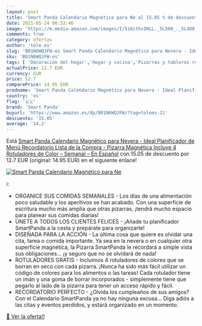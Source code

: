 ```yaml
---
layout: post
title: 'Smart Panda Calendario Magnético para Ne al 15.05 % de descuento'
date: 2021-05-24 06:52:46
image: 'https://m.media-amazon.com/images/I/510ithvINLL._SL500_._SL400_.jpg'
comments: true
category: ofertas
author: 'tole.es'
slug: 'B01N6WQJFW-es Smart Panda Calendario Magnético para Nevera - Ideal...'
sku: 'B01N6WQJFW-es'
tags: [ 'Decoración del hogar','Hogar y cocina','Pizarras y tableros recordatorios','rotuladores','smart panda', ]
actualPrice: 12.7 EUR
currency: EUR
price: 12.7
comparePrice: 14.95 EUR
prodname: 'Smart Panda Calendario Magnético para Nevera - Ideal Planificador de Menú  Recordatorio  Lista de la Compra - Pizarra Magnética Incluye 4 Rotuladores de Color – Semanal – En Español'
country: 'es'
flag: '🇪🇸'
brand: 'Smart Panda'
buyurl: 'https://www.amazon.es/dp/B01N6WQJFW/?tag=tolees-21'
descuento: '15.05'
average: '14.2'
---
```


Está [Smart Panda Calendario Magnético para Nevera - Ideal Planificador de Menú  Recordatorio  Lista de la Compra - Pizarra Magnética Incluye 4 Rotuladores de Color – Semanal – En Español](https://www.amazon.es/dp/B01N6WQJFW/?tag=tolees-21) con 15.05 de descuento por 12.7 EUR (original: 14.95 EUR) en el siguiente enlace!

[![Smart Panda Calendario Magnético para Ne](https://m.media-amazon.com/images/I/510ithvINLL._SL500_._SL400_.jpg)](https://www.amazon.es/dp/B01N6WQJFW/?tag=tolees-21)

ℹ️:

- ORGANICE SUS COMIDAS SEMANALES - Los días de una alimentación poco saludable y los aperitivos se han acabado. Con una superficie de escritura mucho más amplia que otras pizarras, ¡tendrá mucho espacio para planear sus comidas diarias!
- ÚNETE A TODOS LOS CLIENTES FELICES - ¡Añade tu planificador SmartPanda a la cesta y prepárate para organizarte!
- DISEÑADA PARA LA ACCIÓN - La última cosa que quiere es olvidar una cita, tarea o comida importante. Ya sea en la nevera o en cualquier otra superficie magnética, la Pizarra SmartPanda le recordará a simple vista sus obligaciones... ¡y seguro que no se olvidará de nada!
- ROTULADORES GRATIS - Incluimos 4 rotuladores de colores que se borran en seco con cada pizarra. ¡Nunca ha sido más fácil utilizar un código de colores para los alimentos o las tareas! Cada rotulador tiene un imán y una goma de borrar incorporados - simplemente tiene que pegarlo al lado de la pizarra para tener un acceso rápido y fácil.
- RECORDATORIO PERFECTO - ¿Olvida los cumpleaños de sus amigos? Con el Calendario SmartPanda ya no hay ninguna excusa... Diga adiós a las citas y eventos perdidos, y estará organizado en un momento.

[🛒 Ver la oferta!!](https://www.amazon.es/dp/B01N6WQJFW/?tag=tolees-21)
